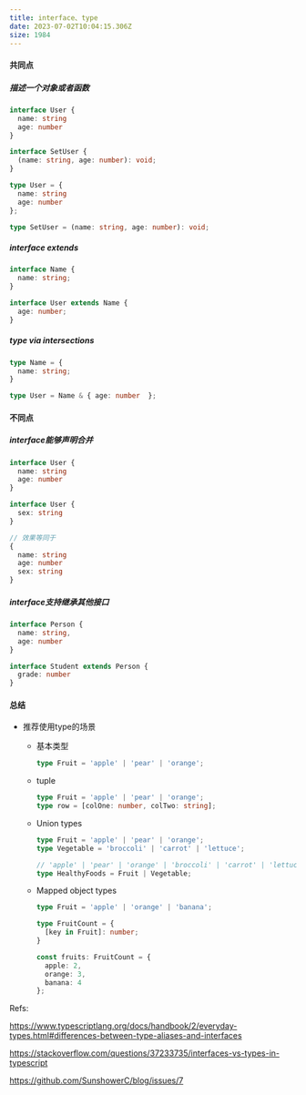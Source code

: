 ```yaml
---
title: interface、type
date: 2023-07-02T10:04:15.306Z
size: 1984
---
```

#### 共同点

##### 描述一个对象或者函数

```typescript
interface User {
  name: string
  age: number
}

interface SetUser {
  (name: string, age: number): void;
}
```

```typescript
type User = {
  name: string
  age: number
};

type SetUser = (name: string, age: number): void;
```

##### interface extends

```typescript
interface Name { 
  name: string; 
}

interface User extends Name { 
  age: number; 
}
```

##### type via intersections

```typescript
type Name = { 
  name: string; 
}

type User = Name & { age: number  };
```

#### 不同点

##### interface能够声明合并

```typescript
interface User {
  name: string
  age: number
}

interface User {
  sex: string
}

// 效果等同于 
{
  name: string
  age: number
  sex: string 
}
```

##### interface支持继承其他接口
```ts
interface Person {
  name: string,
  age: number
}

interface Student extends Person {
  grade: number
}

```

#### 总结

- 推荐使用type的场景

  - 基本类型

    ```typescript
    type Fruit = 'apple' | 'pear' | 'orange';
    ```

  - tuple

     ```typescript
     type Fruit = 'apple' | 'pear' | 'orange';
     type row = [colOne: number, colTwo: string];
     ```
  
  - Union types
  
    ```typescript
    type Fruit = 'apple' | 'pear' | 'orange';
    type Vegetable = 'broccoli' | 'carrot' | 'lettuce';
    
    // 'apple' | 'pear' | 'orange' | 'broccoli' | 'carrot' | 'lettuce';
    type HealthyFoods = Fruit | Vegetable;
    ```
  
  - Mapped object types
  
    ```typescript
    type Fruit = 'apple' | 'orange' | 'banana';
    
    type FruitCount = {
      [key in Fruit]: number;
    }
    
    const fruits: FruitCount = {
      apple: 2,
      orange: 3,
      banana: 4
    };
    ```
  
    

Refs:

https://www.typescriptlang.org/docs/handbook/2/everyday-types.html#differences-between-type-aliases-and-interfaces

https://stackoverflow.com/questions/37233735/interfaces-vs-types-in-typescript

https://github.com/SunshowerC/blog/issues/7
